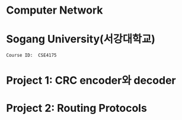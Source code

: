 # Computer Network
# Sogang University(서강대학교)
    Course ID:  CSE4175 
# Project 1: CRC encoder와 decoder
# Project 2: Routing Protocols
